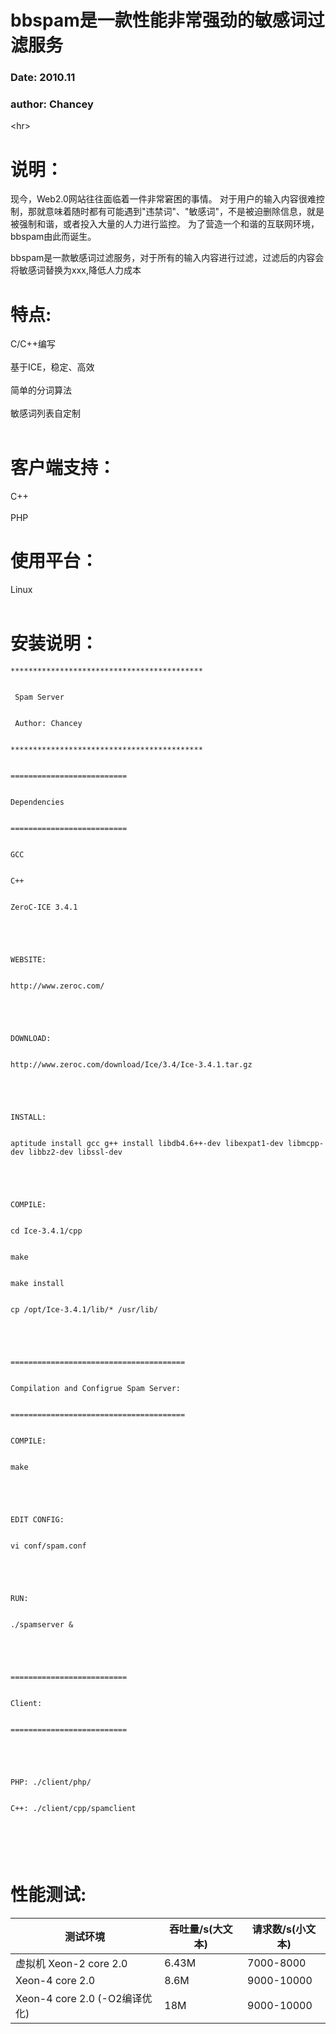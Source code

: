 # bbspam是一款性能非常强劲的敏感词过滤服务 #
### Date: 2010.11 ###
### author: Chancey ###


&lt;hr&gt;



# 说明： #

现今，Web2.0网站往往面临着一件非常窘困的事情。
对于用户的输入内容很难控制，那就意味着随时都有可能遇到"违禁词"、"敏感词"，不是被迫删除信息，就是被强制和谐，或者投入大量的人力进行监控。
为了营造一个和谐的互联网环境，bbspam由此而诞生。

bbspam是一款敏感词过滤服务，对于所有的输入内容进行过滤，过滤后的内容会将敏感词替换为xxx,降低人力成本


# 特点: #

C/C++编写<br><br>
基于ICE，稳定、高效<br><br>
简单的分词算法<br><br>
敏感词列表自定制<br><br>

<h1>客户端支持：</h1>

C++<br><br>
PHP<br>

<h1>使用平台：</h1>

Linux<br>
<br>
<h1>安装说明：</h1>
<pre><code>*******************************************<br>
 Spam Server<br>
 Author: Chancey<br>
*******************************************<br>
==========================<br>
Dependencies<br>
==========================<br>
GCC<br>
C++<br>
ZeroC-ICE 3.4.1<br>
<br>
WEBSITE:<br>
http://www.zeroc.com/<br>
<br>
DOWNLOAD:<br>
http://www.zeroc.com/download/Ice/3.4/Ice-3.4.1.tar.gz<br>
<br>
INSTALL:<br>
aptitude install gcc g++ install libdb4.6++-dev libexpat1-dev libmcpp-dev libbz2-dev libssl-dev<br>
<br>
COMPILE:<br>
cd Ice-3.4.1/cpp<br>
make<br>
make install<br>
cp /opt/Ice-3.4.1/lib/* /usr/lib/<br>
<br>
=======================================<br>
Compilation and Configrue Spam Server:<br>
=======================================<br>
COMPILE:<br>
make<br>
<br>
EDIT CONFIG:<br>
vi conf/spam.conf<br>
<br>
RUN:<br>
./spamserver &amp;<br>
<br>
==========================<br>
Client:<br>
==========================<br>
<br>
PHP: ./client/php/<br>
C++: ./client/cpp/spamclient<br>
<br>
</code></pre>

<h1>性能测试:</h1>
<table><thead><th> <b>测试环境</b> </th><th> <b>吞吐量/s(大文本)</b> </th><th> <b>请求数/s(小文本)</b> </th></thead><tbody>
<tr><td> 虚拟机 Xeon-2 core 2.0 </td><td> 6.43M </td><td> 7000-8000 </td></tr>
<tr><td> Xeon-4 core 2.0 </td><td> 8.6M </td><td> 9000-10000 </td></tr>
<tr><td> Xeon-4 core 2.0 (-O2编译优化)</td><td> 18M </td><td> 9000-10000 </td></tr>